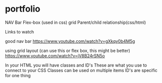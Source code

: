 # portfolio

NAV Bar
Flex-box (used in css)
grid
Parent/child relationship(css/html)


Links to watch

good nav bar
https://www.youtube.com/watch?v=gXkqy0b4M5g

using grid layout (can use this or flex box, this might be better)
https://www.youtube.com/watch?v=jV8B24rSN5o

In your HTML you will have classes and ID's
These are what you use to connect to your CSS
Classes can be used on multiple items
ID's are specific for one thing
